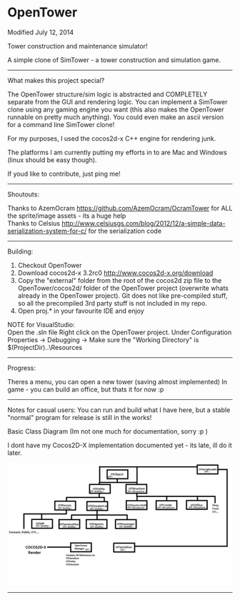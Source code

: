 OpenTower
=========
    
Modified July 12, 2014    
    
	
Tower construction and maintenance simulator!    
    
A simple clone of SimTower - a tower construction and simulation game.    
    
---------------------------------------------------------------        
What makes this project special?    
    
The OpenTower structure/sim logic is abstracted and COMPLETELY separate from the GUI and rendering logic. You can implement a SimTower clone using any gaming engine you want (this also makes the OpenTower runnable on pretty much anything). You could even make an ascii version for a command line SimTower clone!    
    
For my purposes, I used the cocos2d-x C++ engine for rendering junk.   
         
The platforms I am currently putting my efforts in to are Mac and Windows (linux should be easy though).
    
If youd like to contribute, just ping me!  
    
---------------------------------------------------------------    
Shoutouts:

Thanks to AzemOcram https://github.com/AzemOcram/OcramTower for ALL the sprite/image assets - its a huge help    
Thanks to Celsius http://www.celsiusgs.com/blog/2012/12/a-simple-data-serialization-system-for-c/ for the serialization code  
    
---------------------------------------------------------------     
Building:    
    
1) Checkout OpenTower     
2) Download cocos2d-x 3.2rc0 http://www.cocos2d-x.org/download
3) Copy the "external" folder from the root of the cocos2d zip file to the OpenTower/cocos2d/ folder of the OpenTower project (overwrite whats already in the OpenTower project). Git does not like pre-compiled stuff, so all the precompiled 3rd party stuff is not included in my repo.    
3) Open proj.* in your favourite IDE and enjoy    
    
NOTE for VisualStudio:    
Open the .sln file Right click on the OpenTower project. Under Configuration Properties -> Debugging -> Make sure the "Working Directory" is $(ProjectDir)..\Resources    
    
---------------------------------------------------------------     
Progress:    

Theres a menu, you can open a new tower (saving almost implemented)
In game - you can build an office, but thats it for now :p

---------------------------------------------------------------
    
Notes for casual users: You can run and build what I have here, but a stable "normal" program for release is still in the works!    

Basic Class Diagram (Im not one much for documentation, sorry :p )    
    
I dont have my Cocos2D-X implementation documented yet - its late, ill do it later.
        
![](Resources/ClassDiagram.png?raw=true)

---------------------------------------------------------------



